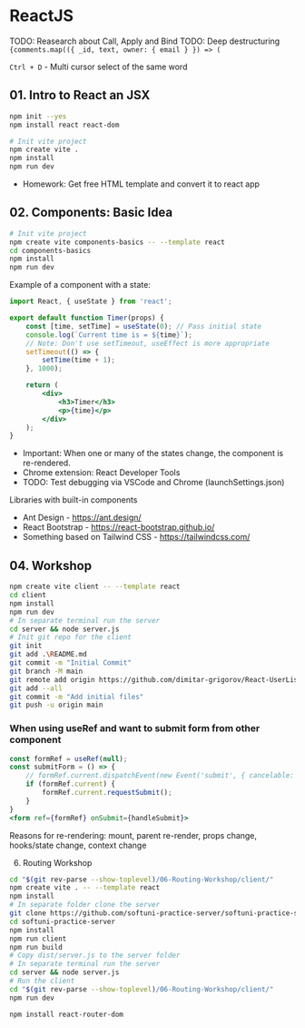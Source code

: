# ReactJS

TODO: Reasearch about Call, Apply and Bind
TODO: Deep destructuring `{comments.map(({ _id, text, owner: { email } }) => (`

`Ctrl + D` - Multi cursor select of the same word

## 01. Intro to React an JSX

```bash
npm init --yes
npm install react react-dom
```

```bash
# Init vite project
npm create vite .
npm install
npm run dev

```

- Homework: Get free HTML template and convert it to react app

## 02. Components: Basic Idea

```bash
# Init vite project
npm create vite components-basics -- --template react
cd components-basics
npm install
npm run dev
```

Example of a component with a state:

```jsx
import React, { useState } from 'react';

export default function Timer(props) {
    const [time, setTime] = useState(0); // Pass initial state
    console.log(`Current time is = ${time}`);
    // Note: Don't use setTimeout, useEffect is more appropriate
    setTimeout(() => {
        setTime(time + 1);
    }, 1000);

    return (
        <div>
            <h3>Timer</h3>
            <p>{time}</p>
        </div>
    );
}
```

- Important: When one or many of the states change, the component is re-rendered.
- Chrome extension: React Developer Tools
- TODO: Test debugging via VSCode and Chrome (launchSettings.json)

Libraries with built-in components

- Ant Design - <https://ant.design/>
- React Bootstrap - <https://react-bootstrap.github.io/>
- Something based on Tailwind CSS - <https://tailwindcss.com/>

## 04. Workshop

```bash
npm create vite client -- --template react
cd client
npm install
npm run dev
# In separate terminal run the server
cd server && node server.js
# Init git repo for the client
git init
git add .\README.md
git commit -m "Initial Commit" 
git branch -M main
git remote add origin https://github.com/dimitar-grigorov/React-UserList.git
git add --all
git commit -m "Add initial files"
git push -u origin main
```

### When using useRef and want to submit form from other component

```jsx
const formRef = useRef(null);
const submitForm = () => {
    // formRef.current.dispatchEvent(new Event('submit', { cancelable: true, bubbles: true }));    
    if (formRef.current) {
        formRef.current.requestSubmit();
    }
}
<form ref={formRef} onSubmit={handleSubmit}>
```

Reasons for re-rendering: mount, parent re-render, props change, hooks/state change, context change

06. Routing Workshop

```bash
cd "$(git rev-parse --show-toplevel)/06-Routing-Workshop/client/"
npm create vite . -- --template react
npm install
# In separate folder clone the server
git clone https://github.com/softuni-practice-server/softuni-practice-server.git
cd softuni-practice-server
npm install
npm run client
npm run build
# Copy dist/server.js to the server folder
# In separate terminal run the server
cd server && node server.js
# Run the client
cd "$(git rev-parse --show-toplevel)/06-Routing-Workshop/client/"
npm run dev

npm install react-router-dom
```